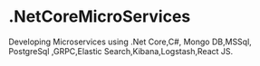 # .NetCoreMicroServices
Developing Microservices using .Net Core,C#, Mongo DB,MSSql, PostgreSql ,GRPC,Elastic Search,Kibana,Logstash,React JS.
